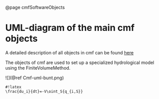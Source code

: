 @page cmfSoftwareObjects

# UML-diagram of the main cmf objects

A detailed description of all objects in cmf can be found
[here](/chrome/site/doxygen/inherits.html)

The objects of cmf are used to set up a specialized hydrological model
using the FiniteVolumeMethod.

![](@ref Cmf-uml-bunt.png)

    #!latex
    \frac{du_i}{dt}=-V\oint_S{q_{i,S}}


